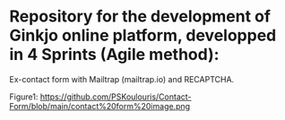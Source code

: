 # Repository for the development of Ginkjo online platform, developped in 4 Sprints (Agile method):

Ex-contact form with Mailtrap (mailtrap.io) and RECAPTCHA.

Figure1: https://github.com/PSKoulouris/Contact-Form/blob/main/contact%20form%20image.png




